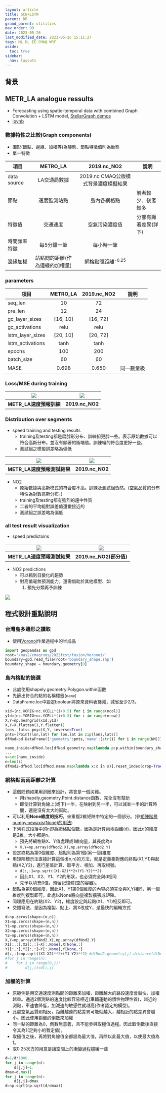 ```yaml
---
layout: article
title: GCN+LSTM
parent: DB
grand_parent: utilities
nav_order: 99
date: 2023-05-26
last_modified_date: 2023-05-26 15:11:27
tags: ML DL EE CMAQ WRF
aside:
  toc: true
sidebar:
  nav: layouts
---
```


## 背景

## METR_LA analogue ressults

- Forecasting using spatio-temporal data with combined Graph Convolution + LSTM model, [ StellarGraph demos](https://stellargraph.readthedocs.io/en/stable/demos/time-series/gcn-lstm-time-series.html)
- [ipynb](https://github.com/sinotec2/FAQ/raw/main/_posts/2019ncHrGrid.ipynb)

### 數據特性之比較(Graph components)

- 圖形(節點、邊緣、加權等)為靜態、節點特徵值則為動態
- 單一特徵

項目|METRO_LA|2019.nc_NO2|說明
-|:-:|:-:|-
|data source|LA交通局數據|2019.nc CMAQ公版模式背景濃度模擬結果|
節點|速度監測站點|島內各網格點|前者較少、後者較多
特徵值|交通速度|空氣污染濃度值|分部有顯著差異(詳下)
時間頻率特徵|每5分鐘一筆|每小時一筆
邊緣加權|站點間的距離(作為邊緣的加權量)|網格點間距離<sup>-0.25</sup>|

### parameters

項目|METRO_LA|2019.nc_NO2|說明
-|:-:|:-:|-
seq_len|10|72|
pre_len|12|24|
gc_layer_sizes|[16, 10]|[16, 72]|
gc_activations|relu|relu|
lstm_layer_sizes|[20, 10]|[20, 72]|
lstm_activations|tanh|tanh|
epochs|100|200|
batch_size|60|60|
MASE|0.698|0.650|同一數量級

### Loss/MSE during training

|![](https://github.com/sinotec2/FAQ/raw/main/attachments/2023-05-26-14-29-42.png)|![](https://github.com/sinotec2/FAQ/raw/main/attachments/2023-05-26-14-30-33.png)|
|:-:|:-:|
|<b>METR_LA速度預報訓練</b>|<b>2019.nc_NO2</b>|

### Distribution over segments

- speed training and testing results
  - training及testing都是扁胖形分布、訓練組更胖一些。表示原始數據可以符合高斯分布，並沒有顯著的極端值。訓練組的符合度更好一些。
  - 測試組之模擬誤差略為偏低

|![](https://github.com/sinotec2/FAQ/raw/main/attachments/2023-05-26-13-46-53.png)|![](https://github.com/sinotec2/FAQ/raw/main/attachments/2023-05-26-13-46-00.png)|
|:-:|:-:|
|<b>METR_LA速度預報測試結果</b>|<b>2019.nc_NO2</b>|

- NO2
  - 原始數據與高斯模式的符合度不高。訓練及測試組皆然。(空氣品質的分布特性為對數高斯分布。)
  - training及testing都有強烈的趨中性質
  - 二者的平均絕對誤差值還蠻接近的
  - 測試組之誤差略為偏低

### all test result visualization

- speed predictoins

|![](https://github.com/sinotec2/FAQ/raw/main/attachments/2023-05-26-13-37-22.png)|![](https://github.com/sinotec2/FAQ/raw/main/attachments/2023-05-26-13-40-59.png)|
|:-:|:-:|
|<b>METR_LA速度預報測試結果</b>|<b>2019.nc_NO2(部分值)</b>|

- NO2 predictions
  - 可以抓到日變化的趨勢
  - 對高值毫無預測能力。還需借助於其他模型、如
    1. 預先分類再予訓練

![](https://github.com/sinotec2/FAQ/raw/main/attachments/2023-05-26-13-43-21.png)

## 程式設計重點說明

### 台灣島多邊形之讀取

- 使用[Voronoi](https://sinotec2.github.io/Focus-on-Air-Quality/utilities/GIS/Voronoi/)作業過程中的半成品

```python
import geopandas as gpd
root='/nas2/cmaqruns/2022fcst/fusion/Voronoi/'
boundary=gpd.read_file(root+'boundary_shape.shp')
boundary_shape = boundary.geometry[0]
```

### 島內格點的篩選

- 此處使用shapely.geometry.Polygon.within函數
- 先篩出符合的點的名稱標籤(`name`)
- DataFrame.loc中設定boolean將原來資料表篩減，減省至少2/3。

```python
x1d=[nc.XORIG+nc.XCELL*(i+0.5) for i in range(ncol)]
y1d=[nc.YORIG+nc.YCELL*(i+0.5) for i in range(nrow)]
X,Y=np.meshgrid(x1d,y1d)
X,Y=X.flatten(),Y.flatten()
lons, lats= pnyc(X,Y, inverse=True)
pnts=[Point(lon,lat) for lon,lat in zip(lons,lats)]
dfNod=pd.DataFrame({'geometry':pnts,'name':[str(i) for i in range(NM)]})

name_inside=dfNod.loc[dfNod.geometry.map(lambda p:p.within(boundary_shape)),'name']
...
s=set(name_inside)
n=len(s)
dfNod2=dfNod.loc[dfNod.name.map(lambda x:x in s)].reset_index(drop=True)"
```

### 網格點兩兩距離之計算

- 這個問題如果用迴圈來設計，將會是一個災難。
  - 用shapely.geometry.Point.distance函數、完全沒有幫助
  - 即使計算對角線上(或下)一半，在映射到另一半，可以減省一半的計算時間，還是沒有太大的幫助。
- 可以利用**None維度的技巧**，來重複2維矩陣中特定的一個部分。(參[矩陣階層numpy.newaxis(None)的用法](https://sinotec2.github.io/Focus-on-Air-Quality/utilities/netCDF/MatrixRankNone/))
- 下列程式段落中的n即為網格點個數，因為是計算兩兩距離(d)，因此d的維度是2維，大小都是n。
  - 預先將網格點X、Y值處理成1維向量，其長度為n
  - `X,Y=np.array(dfNod2.X),np.array(dfNod2.Y)`
- 設定終點為第0個維度、起點則為第1個(另一個)維度
- 用矩陣標示法直接計算這個d[n,n]的方法，就是定義相對應的終點(X1,Y1)與起點(X2,Y2)，進行差值計算、取平方、相加、再取根號。
  - `d[:,:]=np.sqrt((X1-X2)**2+(Y1-Y2)**2)`
  - 因此X1、X2、Y1、Y2的形狀，也必須完全與d相同
  - 先予以填充0值，預留記憶體(空的容器)。
- 起點為第0個維度，因此X1、Y1第0個維度的內容必須完全與X,Y相同，另一個維度則複製即可。此處以None將向量複製擴張成矩陣。
- 同理應用在終點(X2、Y2)，維度設定與起點(X1、Y1)相反即可。
- 交錯寫法，是因為複製、貼上、將X改成Y，是最快的編輯方式

```python
d=np.zeros(shape=(n,n))
X1=np.zeros(shape=(n,n))
Y1=np.zeros(shape=(n,n))
X2=np.zeros(shape=(n,n))
Y2=np.zeros(shape=(n,n))
X,Y=np.array(dfNod2.X),np.array(dfNod2.Y)
X1[:,:],X2[:,:]=X[:,None],X[None,:]
Y1[:,:],Y2[:,:]=Y[:,None],Y[None,:]
d[:,:]=np.sqrt((X1-X2)**2+(Y1-Y2)**2) #dfNod2.geometry[j].distance(dfNod2.geometry[i])        
#for j in range(n):
#    for i in range(0,j):
#        d[j,i]=d[i,j]
```

### 加權的計算

- 原範例是用交通速度測點間的距離來加權，距離越大的路段速度會越快，加權越重。通過2個測點的速度比較容易相近(車輛運動的慣性物理性質)，越近的測點，車速會降低，加減速的敏感性就越高(作者認定的模型)。
- 此處空氣品質則相反，距離越遠的點差異可能就越大，越相近的點差異會越小。因此使用距離的倒數來加權
- 同一點的距離為0，倒數無意義，且不能參與取極值過程。因此取倒數後直接令其為1(足夠小的暫定值)。
- 取極值之後，再將對角線值全都設為最大值，再除以此最大值，以使最大值為1。
- 取0.25次方的用意是讓空間上的漸變過程趨緩一些

```python
d=1/d*1000.
for j in range(n):
    d[j,j]=1.
dmax=d.max()   
for j in range(n):
    d[j,j]=dmax
d=np.sqrt(np.sqrt(d/dmax))
```
